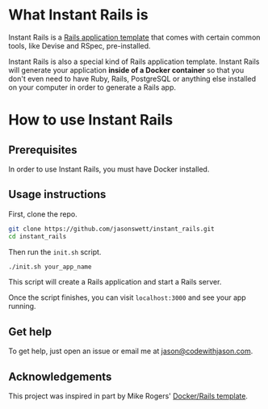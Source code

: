 # What Instant Rails is

Instant Rails is a [Rails application template](https://guides.rubyonrails.org/rails_application_templates.html) that comes with certain common tools, like Devise and RSpec, pre-installed.

Instant Rails is also a special kind of Rails application template. Instant Rails will generate your application **inside of a Docker container** so that you don't even need to have Ruby, Rails, PostgreSQL or anything else installed on your computer in order to generate a Rails app.

# How to use Instant Rails

## Prerequisites

In order to use Instant Rails, you must have Docker installed.

## Usage instructions

First, clone the repo.

```bash
git clone https://github.com/jasonswett/instant_rails.git
cd instant_rails
```

Then run the `init.sh` script.

```bash
./init.sh your_app_name
```

This script will create a Rails application and start a Rails server.

Once the script finishes, you can visit `localhost:3000` and see your app running.

## Get help

To get help, just open an issue or email me at jason@codewithjason.com.

## Acknowledgements

This project was inspired in part by Mike Rogers' [Docker/Rails template](https://github.com/Ruby-Starter-Kits/Docker-Rails-Template).
